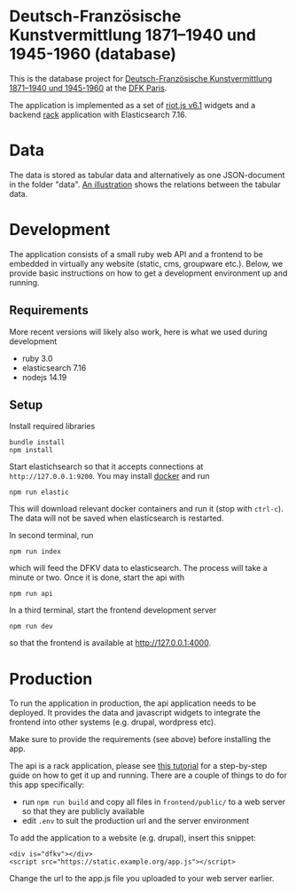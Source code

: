 # Deutsch-Französische Kunstvermittlung 1871–1940 und 1945-1960 (database)

This is the database project for 
[Deutsch-Französische Kunstvermittlung 1871–1940 und 1945-1960](https://dfk-paris.org/de/node/2391)
at the [DFK Paris](https://dfk-paris.org).

The application is implemented as a set of
[riot.js v6.1](https://riot.js.org/) widgets and a backend
[rack](https://rack.github.io) application with Elasticsearch 7.16.

# Data

The data is stored as tabular data and alternatively as one JSON-document in the folder "data". [An illustration](data/data.usage.pdf) shows the relations between the tabular data.

# Development

The application consists of a small ruby web API and a frontend to be embedded
in virtually any website (static, cms, groupware etc.). Below, we provide
basic instructions on how to get a development environment up and running.

## Requirements

More recent versions will likely also work, here is what we used during
development

* ruby 3.0
* elasticsearch 7.16
* nodejs 14.19

## Setup

Install required libraries

    bundle install
    npm install

Start elastichsearch so that it accepts connections at `http://127.0.0.1:9200`.
You may install [docker](https://docker.com) and run

    npm run elastic

This will download relevant docker containers and run it (stop with `ctrl-c`).
The data will not be saved when elasticsearch is restarted.

In second terminal, run

    npm run index

which will feed the DFKV data to elasticsearch. The process will take a minute
or two. Once it is done, start the api with

    npm run api

In a third terminal, start the frontend development server

    npm run dev

so that the frontend is available at http://127.0.0.1:4000.

# Production

To run the application in production, the api application needs to be deployed.
It provides the data and javascript widgets to integrate the frontend into other
systems (e.g. drupal, wordpress etc).

Make sure to provide the requirements (see above) before installing the app.

The api is a rack application, please see
[this tutorial](https://wendig.io/2019/11/12/how-to-host-a-ruby-on-rails-app-with-apache.html)
for a step-by-step guide on how to get it up and running. There are a couple of
things to do for this app specifically:

* run `npm run build` and copy all files in `frontend/public/` to a web server
  so that they are publicly available
* edit `.env` to suit the production url and the server environment

To add the application to a website (e.g. drupal), insert this snippet:

    <div is="dfkv"></div>
    <script src="https://static.example.org/app.js"></script>

Change the url to the app.js file you uploaded to your web server earlier.
